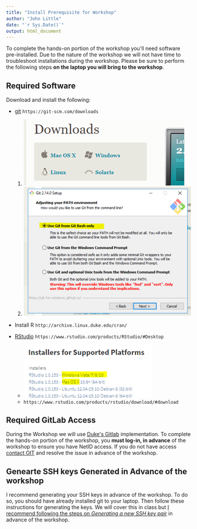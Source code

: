 ```yaml
---
title: "Install Prerequisite for Workshop"
author: "John Little"
date: "`r Sys.Date()`"
output: html_document
---
```


To complete the hands-on portion of the workshop you'll need software pre-installed.  Due to the nature of the workshop we will not have time to troubleshoot installations during the workshop.  Please be sure to perform the following steps **on the laptop you will bring to the workshop**.

## Required Software

Download and install the following:

- [git](https://git-scm.com/downloads)  `https://git-scm.com/downloads`

    1. ![](images/git_os.png "Click on the link to your OS") 
    1. ![](images/git-bash.png 'Run the install and *accept all the defaults* **EXCEPT** choose "Use Git from Bash only" (This may be a message unique to Windows workstations')
    
- Install R `http://archive.linux.duke.edu/cran/`
    
- [RStudio](https://www.rstudio.com/products/RStudio/#Desktop) `https://www.rstudio.com/products/RStudio/#Desktop`

    - ![](images/rstudio_download.png "Click *Download Rstudio Desktiop*")
    - `https://www.rstudio.com/products/rstudio/download/#download`



## Required GitLab Access

During the Workshop we will use [Duke's Gitlab](https://gitlab.oit.duke.edu) implementation.  To complete the hands-on portion of the workshop, you **must log-in, in advance** of the workshop to ensure you have NetID access.  If you do not have access [contact OIT](https://oit.duke.edu/help) and resolve the issue in advance of the workshop.

## Genearte SSH keys Generated in Advance of the workshop

I recommend generating your SSH keys in advance of the workshop.  To do so, you should have already installed git to your laptop.  Then follow these instructions for generating the keys.  We will cover this in class but [I recommend following the steps on *Generating a new SSH key pair*](https://gitlab.oit.duke.edu/help/ssh/README#generating-a-new-ssh-key-pair) in advance of the workshop.



